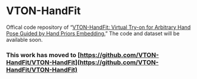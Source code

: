 # VTON-HandFit
Offical code repository of “[VTON-HandFit: Virtual Try-on for Arbitrary Hand Pose Guided by Hand Priors Embedding.](https://arxiv.org/pdf/2408.12340)” The code and dataset will be available soon.

### This work has moved to [https://github.com/VTON-HandFit/VTON-HandFit](https://github.com/VTON-HandFit/VTON-HandFit)
